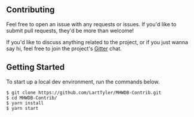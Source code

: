 ## Contributing
Feel free to open an issue with any requests or issues. If you'd like to submit pull requests, they'd be more than
welcome!

If you'd like to discuss anything related to the project, or if you just wanna say hi, feel free to join the project's
[Gitter](https://gitter.im/mhw-db/general) chat.

## Getting Started
To start up a local dev environment, run the commands below.

```
$ git clone https://github.com/LartTyler/MHWDB-Contrib.git
$ cd MHWDB-Contrib/
$ yarn install
$ yarn start
```
